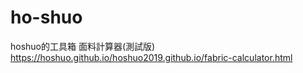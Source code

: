 # ho-shuo
hoshuo的工具箱
面料計算器(測試版) https://hoshuo.github.io/hoshuo2019.github.io/fabric-calculator.html
